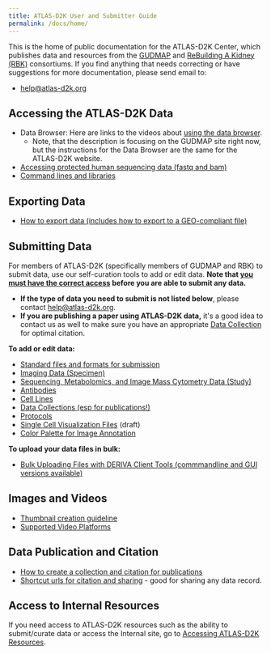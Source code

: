 ```yaml
---
title: ATLAS-D2K User and Submitter Guide
permalink: /docs/home/
---
```


This is the home of public documentation for the ATLAS-D2K Center, which publishes data and resources from the [GUDMAP](https://www.atlas-d2k.org/rebuildingakidney/) and [ReBuilding A Kidney (RBK)](https://www.atlas-d2k.org/gudmap/) consortiums. If you find anything that needs correcting or have suggestions for more documentation, please send email to:

- [help@atlas-d2k.org](mailto:help@atlas-d2k.org)

## Accessing the ATLAS-D2K Data
- Data Browser: Here are links to the videos about [using the data browser](../using-the-atlas-d2k-data-browser).
  - Note, that the description is focusing on the GUDMAP site right now, but the instructions for the Data Browser are the same for the ATLAS-D2K website.
- [Accessing protected human sequencing data (fastq and bam)](../accessing-human-sequencing-data)
- [Command lines and libraries](../command-lines-and-libraries)

## Exporting Data
- [How to export data (includes how to export to a GEO-compliant file)](../exporting-data)

## Submitting Data

For members of ATLAS-D2K (specifically members of GUDMAP and RBK) to submit data, use our self-curation tools to add or edit data. **Note that [you must have the correct access](../accessing-atlas-resources) before you are able to submit any data.**

- **If the type of data you need to submit is not listed below**, please contact [help@atlas-d2k.org](mailto:help@atlas-d2k.org).
- **If you are publishing a paper using ATLAS-D2K data,** it's a good idea to contact us as well to make sure you have an appropriate [Data Collection](../data-collections) for optimal citation.

**To add or edit data:**
- [Standard files and formats for submission](../standard-files-and-formats-for-submission)
- [Imaging Data (Specimen)](../specimen-v2)
- [Sequencing, Metabolomics, and Image Mass Cytometry Data (Study)](../submitting-sequencing-data-v3-1)
- [Antibodies](../antibodies)
- [Cell Lines](../cell-lines)
- [Data Collections (esp for publications!)](../data-collections)
- [Protocols](../protocols)
- [Single Cell Visualization Files](../single-cell-visualization-files) (draft)
- [Color Palette for Image Annotation](../color-palette-for-image-annotation)

**To upload your data files in bulk:**
- [Bulk Uploading Files with DERIVA Client Tools (commmandline and GUI versions available)](../bulk-upload-with-deriva-client-tools)

## Images and Videos
- [Thumbnail creation guideline](../thumbnail-creation-guideline)
- [Supported Video Platforms](../available-video-platforms)

## Data Publication and Citation
- [How to create a collection and citation for publications](../create-citable-datasets)
- [Shortcut urls for citation and sharing](../shortcut-urls-for-citation-and-sharing) - good for sharing any data record.

## Access to Internal Resources

If you need access to ATLAS-D2K resources such as the ability to submit/curate data or access the Internal site, go to [Accessing ATLAS-D2K Resources](../accessing-atlas-resources).
